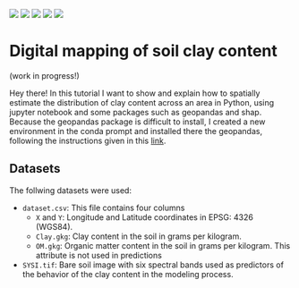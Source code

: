 <img src = "https://img.shields.io/github/last-commit/neli12/DSM-clay-content"> <img src = "https://img.shields.io/github/languages/count/neli12/DSM-clay-content"> <img src = "https://img.shields.io/github/license/neli12/DSM-clay-content?color=green"> <img src = "https://img.shields.io/github/downloads/neli12/DSM-clay-content/total"> <img src = "https://img.shields.io/github/watchers/neli12/DSM-clay-content?style=social">

# Digital mapping of soil clay content
(work in progress!)  

Hey there! In this tutorial I want to show and explain how to spatially estimate the distribution of clay content across an area in Python, using jupyter notebook and some packages such as geopandas and shap. Because the geopandas package is difficult to install, I created a new environment in the conda prompt and installed there the geopandas, following the instructions given in this [link](https://medium.com/analytics-vidhya/fastest-way-to-install-geopandas-in-jupyter-notebook-on-windows-8f734e11fa2b). 

## Datasets

The follwing datasets were used: 

- `dataset.csv`: This file contains four columns
    - `X` and `Y`: Longitude and Latitude coordinates in EPSG: 4326 (WGS84).
    - `Clay.gkg`: Clay content in the soil in grams per kilogram.
    - `OM.gkg`: Organic matter content in the soil in grams per kilogram. This attribute is not used in predictions
- `SYSI.tif`: Bare soil image with six spectral bands used as predictors of the behavior of the clay content in the modeling process.
